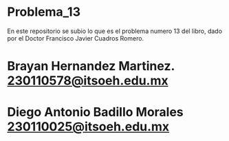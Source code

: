 # Problema_13

En este repositorio se subio lo que es el problema numero 13 del libro, dado por el Doctor Francisco Javier Cuadros Romero.
# Brayan Hernandez Martinez. 230110578@itsoeh.edu.mx

# Diego Antonio Badillo Morales 230110025@itsoeh.edu.mx
